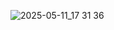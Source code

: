 ![2025-05-11_17 31 36](https://github.com/user-attachments/assets/ed4b4aa5-4e62-42c8-8a2d-85788dd2ae0d)
